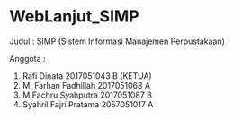 # WebLanjut_SIMP
 
Judul : SIMP (Sistem Informasi Manajemen Perpustakaan) 

Anggota :
1. Rafi Dinata 2017051043 B (KETUA)
2. M. Farhan Fadhillah 2017051068 A 
3. M Fachru Syahputra 2017051087 B 
4. Syahril Fajri Pratama 2057051017 A

